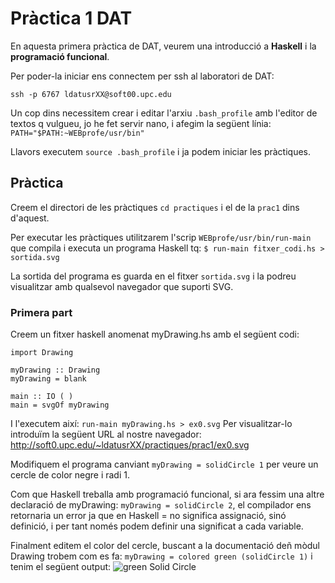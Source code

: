 # Pràctica 1 DAT

En aquesta primera pràctica de DAT, veurem una introducció a **Haskell** i la **programació funcional**.

Per poder-la iniciar ens connectem per ssh al laboratori de DAT:

`ssh -p 6767 ldatusrXX@soft00.upc.edu`

Un cop dins necessitem crear i editar l'arxiu `.bash_profile` amb l'editor de textos q vulgueu, jo he fet servir nano, i afegim la següent línia: `PATH="$PATH:~WEBprofe/usr/bin"`

Llavors executem `source .bash_profile` i ja podem iniciar les pràctiques.

## Pràctica

Creem el directori de les pràctiques `cd practiques` i el de la `prac1` dins d'aquest.

Per executar les pràctiques utilitzarem l'scrip `WEBprofe/usr/bin/run-main` que compila i executa un programa Haskell tq:
`$ run-main fitxer_codi.hs > sortida.svg`

La sortida del programa es guarda en el fitxer `sortida.svg` i la podreu visualitzar amb qualsevol navegador que suporti SVG.

### Primera part

Creem un fitxer haskell anomenat myDrawing.hs amb el següent codi:
```
import Drawing

myDrawing :: Drawing
myDrawing = blank

main :: IO ( )
main = svgOf myDrawing
```

I l'executem així: `run-main myDrawing.hs > ex0.svg`
Per visualitzar-lo introduïm la següent URL al nostre navegador: http://soft0.upc.edu/~ldatusrXX/practiques/prac1/ex0.svg

Modifiquem el programa canviant `myDrawing = solidCircle 1` per veure un cercle de color negre i radi 1.

Com que Haskell treballa amb programació funcional, si ara fessim una altre declaració de myDrawing: `myDrawing = solidCircle 2`, el compilador ens retornaria un error ja que en Haskell = no significa assignació, sinó definició, i per tant només podem definir una significat a cada variable.

Finalment editem el color del cercle, buscant a la documentació deñ mòdul Drawing trobem com es fa:
`myDrawing = colored green (solidCircle 1)` i tenim el següent output:
![green Solid Circle](Dragster.jpg)

